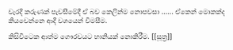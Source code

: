 වැරදි කරුණක් පැවසීමේදී ඒ බව කෙලින්ම නොපවසා ...... ඒකෙන් මොකක්ද කියවෙන්නෙ ආදී වශයෙන් විමසීම.

කිසිවිටෙක ආත්ම ගෞරවයට හානියක්  නොකිරීම.  [[සූත්‍ර]]
